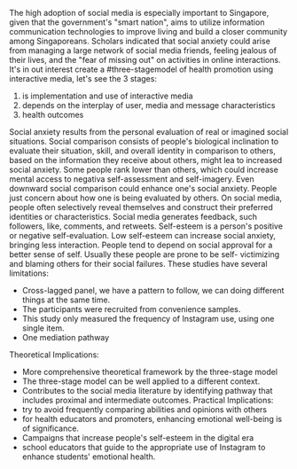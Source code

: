 The high adoption of social media is especially important to Singapore, given that the government's "smart nation", aims to utilize information communication technologies to improve living and build a closer community among Singaporeans. Scholars indicated that social anxiety could arise from managing a large network of social media friends, feeling jealous of their lives, and the "fear of missing out" on activities in online interactions. 
It's in out interest create a #three-stagemodel of health promotion using interactive media, let's see the 3 stages:
1. is implementation and use of interactive media
2. depends on the interplay of user, media and message characteristics
3. health outcomes

Social anxiety results from the personal evaluation of real or imagined social situations. Social comparison consists of people's biological inclination to evaluate their situation, skill, and overall identity in comparison to others, based on the information they receive about others, might lea to increased social anxiety. Some people rank lower than others, which could increase mental access to negativa self-assessment and self-imagery. Even downward social comparison could enhance one's social anxiety. People just concern about how one is being evaluated by others. On social media, people often selectively reveal themselves and construct their preferred identities or characteristics. Social media generates feedback, such followers, like, comments, and retweets.
Self-esteem is a person's positive or negative self-evaluation. Low self-esteem can increase social anxiety, bringing less interaction. People tend to depend on social approval for a better sense of self. Usually these people are prone to be self- victimizing and blaming others for their social failures.
These studies have several limitations:
- Cross-lagged panel, we have a pattern to follow, we can doing different things at the same time.
- The participants were recruited from convenience samples. 
- This study only measured the frequency of Instagram use, using one single item.
- One mediation pathway

Theoretical Implications:
- More comprehensive theoretical framework by the three-stage model
- The three-stage model can be well applied to a different context.
- Contributes to the social media literature by identifying pathway that includes proximal and intermediate outcomes. 
Practical Implications:
- try to avoid frequently comparing abilities and opinions with others
- for health educators and promoters, enhancing emotional well-being is of significance.
- Campaigns that increase people's self-esteem in the digital era
- school educators that guide to the appropriate use of Instagram to enhance students' emotional health.